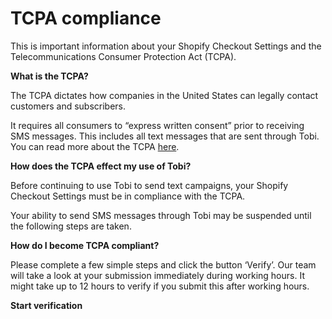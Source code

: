 # TCPA compliance

This is important information about your Shopify Checkout Settings and the Telecommunications Consumer Protection Act (TCPA).

**What is the TCPA?**

The TCPA dictates how companies in the United States can legally contact customers and subscribers.

It requires all consumers to “express written consent” prior to receiving SMS messages. This includes all text messages that are sent through Tobi. You can read more about the TCPA [here](https://api.ctia.org/docs/default-source/default-document-library/170119-ctia-messaging-principles-and-best-practices.pdf).

**How does the TCPA effect my use of Tobi?**

Before continuing to use Tobi to send text campaigns, your Shopify Checkout Settings must be in compliance with the TCPA.

Your ability to send SMS messages through Tobi may be suspended until the following steps are taken.

**How do I become TCPA compliant?**

Please complete a few simple steps and click the button ‘Verify’. Our team will take a look at your submission immediately during working hours. It might take up to 12 hours to verify if you submit this after working hours.

**Start verification**
